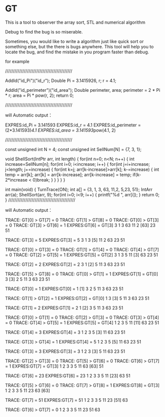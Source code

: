 # GT
This is a tool to observer the array sort, STL and numerical algorithm

Debug to find the bug is so miserable.

Sometimes, you would like to write a algorithm just like quick sort or something else, 
but the there is bugs anywhere. This tool will help you to locate the bug, 
and find the mistake in you program faster than debug.

for example

///////////////////////////////////////////

AddId("id_Pi")("id_r");
Double Pi = 3.1415926, r;
r = 4.1;

AddId("id_perimeter")("id_area");
Double perimeter, area;
perimeter = 2 * Pi * r;
area = Pi * pow(r, 2);
return 0;

///////////////////////////////////////////

will Automatic output：

EXPRES:id_Pi = 3.141593
EXPRES:id_r = 4.1
EXPRES:id_perimeter = (2*3.141593)*4.1
EXPRES:id_area = 3.141593*pow(4.1, 2)


///////////////////////////////////////////

const unsigned int N = 4;
const unsigned int SellNum[N] = {7, 3, 1};

void ShellSort(IntPtr arr, int length) {
    for(int n=0; n<N; n++) {
        int increase=SellNum[n];
        for(int i=0; i<increase; i++) {
            for(int j=i+increase; j<length; j+=increase) {
                for(int k=j; arr[k-increase]>arr[k]; k-=increase) {
                    int temp = arr[k];
                    arr[k] = arr[k-increase];
                    arr[k-increase] = temp;
                    if(k-2*increase < 0)break;
                }
            }
        }
    }
}

int main(void)
{
    TurnTrace(ON);
    int a[] = {3, 1, 3, 63, 11,2, 5,23, 51};
    IntArr arr(a);
    ShellSort(arr, 9);
    for(int i=0; i<9; i++) {
        printf("%d  ", arr[i]);
    }
    return 0;
}
///////////////////////////////////////////

will Automatic output：

TRACE: GT[0] > GT[7] = 0
TRACE: GT[1] > GT[8] = 0
TRACE: GT[0] > GT[3] = 0
TRACE: GT[3] > GT[6] = 1
EXPRES:GT[6] = GT[3]
3   1   3   63   11   2  [63]  23   51

TRACE: GT[3] = 5
EXPRES:GT[3] = 5
3   1   3  [5]  11   2   63   23   51

TRACE: GT[0] > GT[3] = 0
TRACE: GT[1] > GT[4] = 0
TRACE: GT[4] > GT[7] = 0
TRACE: GT[2] > GT[5] = 1
EXPRES:GT[5] = GT[2]
3   1   3   5   11  [3]  63   23   51

TRACE: GT[2] = 2
EXPRES:GT[2] = 2
3   1  [2]  5   11   3   63   23   51

TRACE: GT[5] > GT[8] = 0
TRACE: GT[0] > GT[1] = 1
EXPRES:GT[1] = GT[0]
3  [3]  2   5   11   3   63   23   51

TRACE: GT[0] = 1
EXPRES:GT[0] = 1
[1]  3   2   5   11   3   63   23   51

TRACE: GT[1] > GT[2] = 1
EXPRES:GT[2] = GT[0]
1   3  [3]  5   11   3   63   23   51

TRACE: GT[1] = 2
EXPRES:GT[1] = 2
1  [2]  3   5   11   3   63   23   51

TRACE: GT[0] > GT[1] = 0
TRACE: GT[2] > GT[3] = 0
TRACE: GT[3] > GT[4] = 0
TRACE: GT[4] > GT[5] = 1
EXPRES:GT[5] = GT[4]
1   2   3   5   11  [11]  63   23   51

TRACE: GT[4] = 3
EXPRES:GT[4] = 3
1   2   3   5  [3]  11   63   23   51

TRACE: GT[3] > GT[4] = 1
EXPRES:GT[4] = 5
1   2   3   5  [5]  11   63   23   51

TRACE: GT[3] = 3
EXPRES:GT[3] = 3
1   2   3  [3]  5   11   63   23   51

TRACE: GT[2] > GT[3] = 0
TRACE: GT[5] > GT[6] = 0
TRACE: GT[6] > GT[7] = 1
EXPRES:GT[7] = GT[3]
1   2   3   3   5   11   63  [63]  51

TRACE: GT[6] = 23
EXPRES:GT[6] = 23
1   2   3   3   5   11  [23]  63   51

TRACE: GT[5] > GT[6] = 0
TRACE: GT[7] > GT[8] = 1
EXPRES:GT[8] = GT[3]
1   2   3   3   5   11   23   63  [63]

TRACE: GT[7] = 51
EXPRES:GT[7] = 51
1   2   3   3   5   11   23  [51]  63

TRACE: GT[6] > GT[7] = 0
1  2  3  3  5  11  23  51  63
